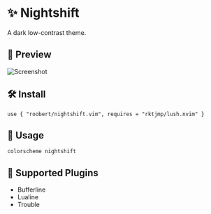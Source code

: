 # :sparkles: Nightshift

A dark low-contrast theme.

## :dragon: Preview

![Screenshot](https://user-images.githubusercontent.com/226654/204131002-5ee1650b-784b-499a-b1c9-e28bd55250b6.png)

## :hammer_and_wrench: Install

```
use { "roobert/nightshift.vim", requires = "rktjmp/lush.nvim" }
```

## :squid: Usage

```
colorscheme nightshift
```

## :snake: Supported Plugins

* Bufferline
* Lualine
* Trouble
